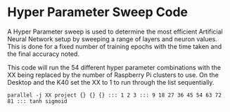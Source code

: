# Hyper Parameter Sweep Code

A Hyper Parameter sweep is used to determine the most efficient Artificial Neural Network setup by sweeping a range of layers and neuron values.  This is done for a fixed number of training epochs with the time taken and the final accuracy noted.

This code will run the 54 different hyper parameter combinations with the XX being replaced by the number of Raspberry Pi clusters to use.  On the Desktop and the K40 set the XX to 1 to run through the list sequentially.
```shell
parallel -j XX project {} {} {} ::: 1 2 3 ::: 9 18 27 36 45 54 63 72 81 ::: tanh sigmoid
``` 
